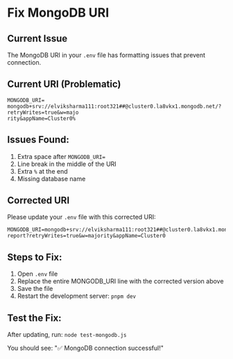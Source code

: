 # Fix MongoDB URI

## Current Issue
The MongoDB URI in your `.env` file has formatting issues that prevent connection.

## Current URI (Problematic)
```
MONGODB_URI= mongodb+srv://elviksharma111:root321##@cluster0.la8vkx1.mongodb.net/?retryWrites=true&w=majo
rity&appName=Cluster0%
```

## Issues Found:
1. Extra space after `MONGODB_URI=`
2. Line break in the middle of the URI
3. Extra `%` at the end
4. Missing database name

## Corrected URI
Please update your `.env` file with this corrected URI:

```
MONGODB_URI=mongodb+srv://elviksharma111:root321##@cluster0.la8vkx1.mongodb.net/daily-report?retryWrites=true&w=majority&appName=Cluster0
```

## Steps to Fix:
1. Open `.env` file
2. Replace the entire MONGODB_URI line with the corrected version above
3. Save the file
4. Restart the development server: `pnpm dev`

## Test the Fix:
After updating, run: `node test-mongodb.js`

You should see: "✅ MongoDB connection successful!"
